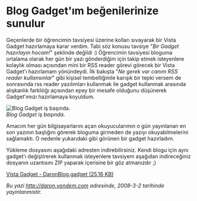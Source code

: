 # Blog Gadget'ım beğenilerinize sunulur 

Geçenlerde bir öğrencimin tavsiyesi üzerine kolları sıvayarak bir Vista
Gadget hazırlamaya karar verdim. Tabi söz konusu tavsiye "*Bir Gadget
hazırlayın hocam!*" şeklinde değildi :) Öğrencimin tavsiyesi bloguma
ortalama olarak her gün bir yazı gönderdiğim için takip etmek
isteyenlere kolaylık olması açısından mini bir RSS reader görevi görecek
bir Vista Gadget'ı hazırlamam yönündeydi. İlk bakışta "*Ne gerek var
canım RSS reader kullansınlar*" gibi kişisel tembelliğimle karışık bir
tepki versem de sonrasında rss reader yazılımları kullanmak ile gadget
kullanmak arasında alışkanlık farklılığı açısından epey bir mesafe
olduğunu düşünerek Gadget'ımızı hazırlamaya koyuldum.

![Blog Gadget iş
başında.](media/Blog_Gadget_im_begenilerinize_sunulur/01032008_1.png)\
*Blog Gadget iş başında.*

Amacım her gün bilgisayarlarını açan okuyucularımın o gün yayınlanan en
son yazının başlığını görerek bloguma girmeden de yazıyı
okuyabilmelerini sağlamaktı. O nedenle yukarıdaki gibi görünen bir
gadget hazırladım.

Yükleme dosyasını aşağıdaki adresten indirebilirsiniz. Kendi blogu için
aynı gadget'ı değiştirerek kullanmak isteyenlere tavsiyem aşağıdan
indireceğiniz dosyanın uzantısını ZIP yaparak içerisine bir göz
atmanızdır ;)

[Vista Gadget - DaronBlog.gadget (25.16
KB)](media/Blog_Gadget_im_begenilerinize_sunulur/DaronBlog.gadget.zip)


*Bu yazi http://daron.yondem.com adresinde, 2008-3-2 tarihinde yayinlanmistir.*